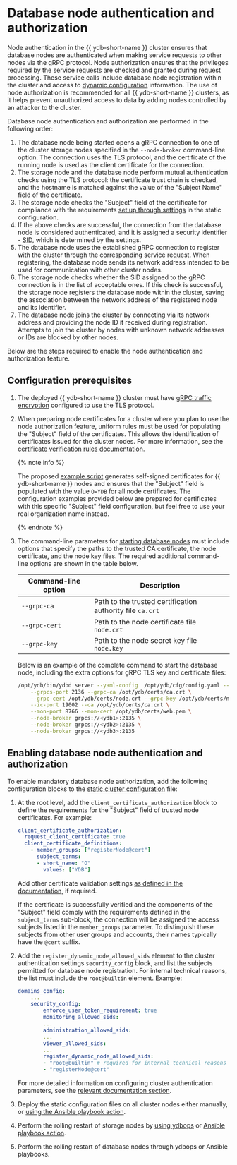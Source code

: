 # Database node authentication and authorization

Node authentication in the {{ ydb-short-name }} cluster ensures that database nodes are authenticated when making service requests to other nodes via the gRPC protocol. Node authorization ensures that the privileges required by the service requests are checked and granted during request processing. These service calls include database node registration within the cluster and access to [dynamic configuration](../../maintenance/manual/dynamic-config.md) information. The use of node authorization is recommended for all {{ ydb-short-name }} clusters, as it helps prevent unauthorized access to data by adding nodes controlled by an attacker to the cluster.

Database node authentication and authorization are performed in the following order:

1. The database node being started opens a gRPC connection to one of the cluster storage nodes specified in the `--node-broker` command-line option. The connection uses the TLS protocol, and the certificate of the running node is used as the client certificate for the connection.
2. The storage node and the database node perform mutual authentication checks using the TLS protocol: the certificate trust chain is checked, and the hostname is matched against the value of the "Subject Name" field of the certificate.
3. The storage node checks the "Subject" field of the certificate for compliance with the requirements [set up through settings](../../reference/configuration/node-authentication.md) in the static configuration.
4. If the above checks are successful, the connection from the database node is considered authenticated, and it is assigned a security identifier - [SID](../../concepts/glossary.md#access-sid), which is determined by the settings.
5. The database node uses the established gRPC connection to register with the cluster through the corresponding service request. When registering, the database node sends its network address intended to be used for communication with other cluster nodes.
6. The storage node checks whether the SID assigned to the gRPC connection is in the list of acceptable ones. If this check is successful, the storage node registers the database node within the cluster, saving the association between the network address of the registered node and its identifier.
7. The database node joins the cluster by connecting via its network address and providing the node ID it received during registration. Attempts to join the cluster by nodes with unknown network addresses or IDs are blocked by other nodes.

Below are the steps required to enable the node authentication and authorization feature.

## Configuration prerequisites

1. The deployed {{ ydb-short-name }} cluster must have [gRPC traffic encryption](../../reference/configuration/tls.md#grpc) configured to use the TLS protocol.
1. When preparing node certificates for a cluster where you plan to use the node authorization feature, uniform rules must be used for populating the "Subject" field of the certificates. This allows the identification of certificates issued for the cluster nodes. For more information, see the [certificate verification rules documentation](../../reference/configuration/node-authentication.md).

    {% note info %}

    The proposed [example script](https://github.com/ydb-platform/ydb/blob/main/ydb/deploy/tls_cert_gen/) generates self-signed certificates for {{ ydb-short-name }} nodes and ensures that the "Subject" field is populated with the value `O=YDB` for all node certificates. The configuration examples provided below are prepared for certificates with this specific "Subject" field configuration, but feel free to use your real organization name instead.

    {% endnote %}

1. The command-line parameters for [starting database nodes](../../devops/manual/initial-deployment.md#start-dynnode) must include options that specify the paths to the trusted CA certificate, the node certificate, and the node key files. The required additional command-line options are shown in the table below.

    | **Command-line option** | **Description** |
    |-------------------------|-----------------|
    | `--grpc-ca`             | Path to the trusted certification authority file `ca.crt` |
    | `--grpc-cert`           | Path to the node certificate file `node.crt` |
    | `--grpc-key`            | Path to the node secret key file `node.key` |

    Below is an example of the complete command to start the database node, including the extra options for gRPC TLS key and certificate files:

    ```bash
    /opt/ydb/bin/ydbd server --yaml-config  /opt/ydb/cfg/config.yaml --tenant /Root/testdb \
        --grpcs-port 2136 --grpc-ca /opt/ydb/certs/ca.crt \
        --grpc-cert /opt/ydb/certs/node.crt --grpc-key /opt/ydb/certs/node.key \
        --ic-port 19002 --ca /opt/ydb/certs/ca.crt \
        --mon-port 8766 --mon-cert /opt/ydb/certs/web.pem \
        --node-broker grpcs://<ydb1>:2135 \
        --node-broker grpcs://<ydb2>:2135 \
        --node-broker grpcs://<ydb3>:2135
    ```

## Enabling database node authentication and authorization

To enable mandatory database node authorization, add the following configuration blocks to the [static cluster configuration](../../reference/configuration/index.md) file:

1. At the root level, add the `client_certificate_authorization` block to define the requirements for the "Subject" field of trusted node certificates. For example:

    ```yaml
    client_certificate_authorization:
      request_client_certificate: true
      client_certificate_definitions:
        - member_groups: ["registerNode@cert"]
          subject_terms:
          - short_name: "O"
            values: ["YDB"]
    ```

    Add other certificate validation settings [as defined in the documentation](../../reference/configuration/node-authentication.md), if required.

    If the certificate is successfully verified and the components of the "Subject" field comply with the requirements defined in the `subject_terms` sub-block, the connection will be assigned the access subjects listed in the `member_groups` parameter. To distinguish these subjects from other user groups and accounts, their names typically have the `@cert` suffix.

1. Add the `register_dynamic_node_allowed_sids` element to the cluster authentication settings `security_config` block, and list the subjects permitted for database node registration. For internal technical reasons, the list must include the `root@builtin` element. Example:

    ```yaml
    domains_config:
        ...
        security_config:
            enforce_user_token_requirement: true
            monitoring_allowed_sids:
            ...
            administration_allowed_sids:
            ...
            viewer_allowed_sids:
            ...
            register_dynamic_node_allowed_sids:
            - "root@builtin" # required for internal technical reasons
            - "registerNode@cert"
    ```

    For more detailed information on configuring cluster authentication parameters, see the [relevant documentation section](../../reference/configuration/index.md#security-access-levels).

1. Deploy the static configuration files on all cluster nodes either manually, or [using the Ansible playbook action](../ansible/update-config.md).

1. Perform the rolling restart of storage nodes by [using ydbops](../../reference/ydbops/scenarios.md) or [Ansible playbook action](../ansible/restart.md).

1. Perform the rolling restart of database nodes through ydbops or Ansible playbooks.

